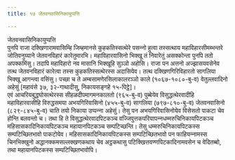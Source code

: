 ```yaml
---
title: १७ जेतवनवासिनिकायुप्पत्ति

---
```

जेतवनवासिनिकायुप्पत्ति  
पुनपि राजा दक्खिणारामवासिम्हि जिम्हमानसे कुहकतिस्सत्थेरे पसन्‍नो हुत्वा तस्सत्थाय महाविहारसीमब्भन्तरे जोतिवनुय्याने जेतवनविहारं कारेतुमारभि। महाविहारवासिनो भिक्खू तं निवारेतुं असक्‍कोन्ता पुनपि ततो अपक्‍कमिंसु। तदापि महाविहारो नव मासानि भिक्खूहि सुञ्‍ञो अहोसि। राजा पन अत्तनो अज्झासयवसेनेव तत्थ जेतवनविहारं कारेत्वा तस्स कुहकतिस्सत्थेरस्स अदासियेव। तत्थ दक्खिणगिरिविहारतो सागलिया भिक्खू आगन्त्वा वसिंसु। पच्छा च ते अम्बसामणेरसिलाकालरञ्‍ञो काले (१०६७-१०८०-बु-व) वेतुल्‍लवादिनो अहेसुं [महावंसे ३७, ३२-गाथादीसु, निकायसङ्गहे १५-पिट्ठे]।  
एवं आचरियबुद्धघोसत्थेरस्स सीहळदीपमागमनकालतो (९६५-बु-व) पुब्बेयेव विसुद्धत्थेरवादीहि महाविहारवासीहि विरुद्धसमया अभयगिरिवासिनो (४५५-बु-व) सागलिया (७९७-८१०-बु-व) जेतवनवासिनो (८२९-८४५-बु-व) चाति तयो निकाया उप्पन्‍ना अहेसुं। तेसु पन अभयगिरिवासिनोयेव विसेसतो पाकटा चेव होन्ति बलवन्तो च। तथा हि ते विसुद्धत्थेरवादपिटकञ्‍च वज्‍जिपुत्तकपरियापन्‍नधम्मरुचिनिकायपिटकञ्‍च महिसासकादिनिकायपिटकञ्‍च महायानपिटकञ्‍च सम्पटिच्छन्ति। तेसु धम्मरुचिनिकायपिटकस्स सम्पटिच्छितभावो पाकटोयेव। महिसासकादिनिकायपिटकस्स सम्पटिच्छितभावो पन फाहियन्‍नामस्स चिनभिक्खुनो अद्धानक्‍कमसल्‍लक्खणकथाय चेव अट्ठकथासु पटिक्खित्तवण्णपिटकादिनामवसेन च वेदितब्बो, तथा महायानपिटकस्स सम्पटिच्छितभावोपि।  